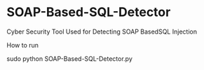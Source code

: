 # SOAP-Based-SQL-Detector
Cyber Security Tool Used for Detecting SOAP BasedSQL Injection

How to run

sudo python SOAP-Based-SQL-Detector.py
